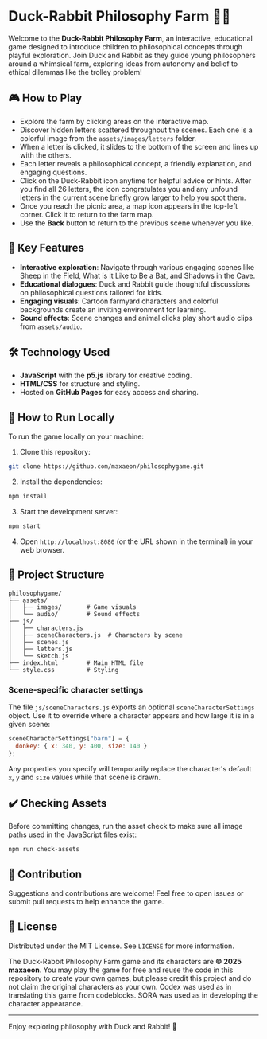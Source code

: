 # Duck-Rabbit Philosophy Farm 🦆🐰

Welcome to the **Duck-Rabbit Philosophy Farm**, an interactive, educational game designed to introduce children to philosophical concepts through playful exploration. Join Duck and Rabbit as they guide young philosophers around a whimsical farm, exploring ideas from autonomy and belief to ethical dilemmas like the trolley problem!

## 🎮 How to Play

* Explore the farm by clicking areas on the interactive map.
* Discover hidden letters scattered throughout the scenes. Each one is a colorful image from the `assets/images/letters` folder.
* When a letter is clicked, it slides to the bottom of the screen and lines up with the others.
* Each letter reveals a philosophical concept, a friendly explanation, and engaging questions.
* Click on the Duck-Rabbit icon anytime for helpful advice or hints. After you find all 26 letters, the icon congratulates you and any unfound letters in the current scene briefly grow larger to help you spot them.
* Once you reach the picnic area, a map icon appears in the top-left corner. Click it to return to the farm map.
* Use the **Back** button to return to the previous scene whenever you like.

## 🌟 Key Features

* **Interactive exploration**: Navigate through various engaging scenes like Sheep in the Field, What is it Like to Be a Bat, and Shadows in the Cave.
* **Educational dialogues**: Duck and Rabbit guide thoughtful discussions on philosophical questions tailored for kids.
* **Engaging visuals**: Cartoon farmyard characters and colorful backgrounds create an inviting environment for learning.
* **Sound effects**: Scene changes and animal clicks play short audio clips from `assets/audio`.

## 🛠️ Technology Used

* **JavaScript** with the **p5.js** library for creative coding.
* **HTML/CSS** for structure and styling.
* Hosted on **GitHub Pages** for easy access and sharing.

## 🚀 How to Run Locally

To run the game locally on your machine:

1. Clone this repository:

```bash
git clone https://github.com/maxaeon/philosophygame.git
```

2. Install the dependencies:

```bash
npm install
```

3. Start the development server:

```bash
npm start
```

4. Open `http://localhost:8080` (or the URL shown in the terminal) in your web browser.

## 📁 Project Structure

```
philosophygame/
├── assets/
│   ├── images/       # Game visuals
│   └── audio/        # Sound effects
├── js/
│   ├── characters.js
│   ├── sceneCharacters.js  # Characters by scene
│   ├── scenes.js
│   ├── letters.js
│   └── sketch.js
├── index.html        # Main HTML file
└── style.css         # Styling
```

### Scene-specific character settings

The file `js/sceneCharacters.js` exports an optional `sceneCharacterSettings`
object. Use it to override where a character appears and how large it is in a
given scene:

```javascript
sceneCharacterSettings["barn"] = {
  donkey: { x: 340, y: 400, size: 140 }
};
```

Any properties you specify will temporarily replace the character's default
`x`, `y` and `size` values while that scene is drawn.

## ✔️ Checking Assets

Before committing changes, run the asset check to make sure all image paths
used in the JavaScript files exist:

```bash
npm run check-assets
```

## 🤝 Contribution

Suggestions and contributions are welcome! Feel free to open issues or submit pull requests to help enhance the game.

## 📜 License

Distributed under the MIT License. See `LICENSE` for more information.

The Duck-Rabbit Philosophy Farm game and its characters are
**© 2025 maxaeon**. You may play the game for free and reuse the code in
this repository to create your own games, but please credit this project
and do not claim the original characters as your own.
Codex was used as in translating this game from codeblocks.
SORA was used as in developing the character appearance.

---

Enjoy exploring philosophy with Duck and Rabbit! 🎉
